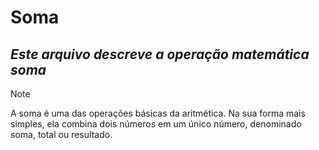 # **Soma**

## *Este arquivo descreve a operação matemática soma*

> [!NOTE]
A soma é uma das operações básicas da aritmética. Na sua forma mais simples, ela combina dois números em um único número, denominado soma, total ou resultado.